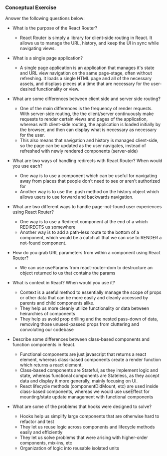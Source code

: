 ### Conceptual Exercise

Answer the following questions below:

- What is the purpose of the React Router?
  - React Router is simply a library for client-side routing in React. It allows us to manage the URL, history, and keep the UI in sync while navigating views.

- What is a single page application?
  - A single page application is an application that manages it's state and URL view navigation on the same page-stage, often without refreshing. It loads a single HTML page and all of the necessary assets, and displays pieces at a time that are necessary for the user-desired functionality or view.

- What are some differences between client side and server side routing?
  -  One of the main differences is the frequency of render requests. With server-side routing, the the client/server continuously make requests to render certain views and pages of the application, whereas with client-side routing, the application is loaded initially by the browser, and then can display what is necessary as necessary for the user.
  - This also means that navigation and history is managed client-side, so the page can be updated as the user navigates, instead of refreshed with newly rendered components (server-side)

- What are two ways of handling redirects with React Router? When would you use each?
  - One way is to use a <Redirect> component which can be useful for navigating away from places that people don't need to see or aren't authorized for
  - Another way is to use the .push method on the history object which allows users to use forward and backwards navigation.

- What are two different ways to handle page-not-found user experiences using React Router? 
  - One way is to use a Redirect component at the end of a <Switch> which REDIRECTS us somewhere
  - Another way is to add a path-less route to the bottom of a <Switch> component, which would be a catch all that we can use to RENDER a not-found component.

- How do you grab URL parameters from within a component using React Router?
  - We can use useParams from react-router-dom to destructure an object returned to us that contains the params

- What is context in React? When would you use it?
  - Context is a useful method to essentially manage the scope of props or other data that can be more easily and cleanly accessed by parents and child components alike.
  - They help us more cleanly utilize functionality or data between heirarchies of components
  - They help us avoid prop drilling and the nested pass-down of data, removing those unused-passed props from cluttering and convoluting our codebase

- Describe some differences between class-based components and function
  components in React.
  - Functional components are just javascript that returns a react element, whereas class-based components create a render function which returns a react element. 
  - Class-based components are Stateful, as they implement logic and state, whereas functional components are Stateless, as they accept data and display it more generally, mainly focusing on UI.
  - React lifecycle methods (componentDidMount, etc) are used inside class-based components, whereas we would use useEffect for mounting/state update management with functional components

- What are some of the problems that hooks were designed to solve?
  - Hooks help us simplify large components that are otherwise hard to refactor and test
  - They let us reuse logic across components and lifecycle methods easily and efficiently
  - They let us solve problems that were arising with higher-order components, mix-ins, etc
  - Organization of logic into reusable isolated units